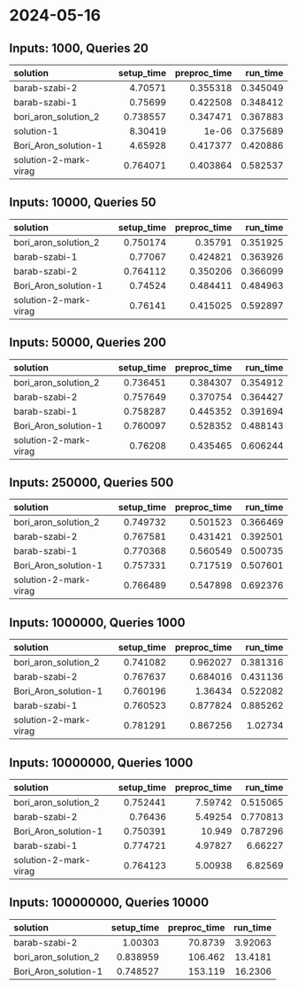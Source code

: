 # 2024-05-16

## Inputs: 1000, Queries 20

| solution              |   setup_time |   preproc_time |   run_time |
|:----------------------|-------------:|---------------:|-----------:|
| barab-szabi-2         |     4.70571  |       0.355318 |   0.345049 |
| barab-szabi-1         |     0.75699  |       0.422508 |   0.348412 |
| bori_aron_solution_2  |     0.738557 |       0.347471 |   0.367883 |
| solution-1            |     8.30419  |       1e-06    |   0.375689 |
| Bori_Aron_solution-1  |     4.65928  |       0.417377 |   0.420886 |
| solution-2-mark-virag |     0.764071 |       0.403864 |   0.582537 |

## Inputs: 10000, Queries 50

| solution              |   setup_time |   preproc_time |   run_time |
|:----------------------|-------------:|---------------:|-----------:|
| bori_aron_solution_2  |     0.750174 |       0.35791  |   0.351925 |
| barab-szabi-1         |     0.77067  |       0.424821 |   0.363926 |
| barab-szabi-2         |     0.764112 |       0.350206 |   0.366099 |
| Bori_Aron_solution-1  |     0.74524  |       0.484411 |   0.484963 |
| solution-2-mark-virag |     0.76141  |       0.415025 |   0.592897 |

## Inputs: 50000, Queries 200

| solution              |   setup_time |   preproc_time |   run_time |
|:----------------------|-------------:|---------------:|-----------:|
| bori_aron_solution_2  |     0.736451 |       0.384307 |   0.354912 |
| barab-szabi-2         |     0.757649 |       0.370754 |   0.364427 |
| barab-szabi-1         |     0.758287 |       0.445352 |   0.391694 |
| Bori_Aron_solution-1  |     0.760097 |       0.528352 |   0.488143 |
| solution-2-mark-virag |     0.76208  |       0.435465 |   0.606244 |

## Inputs: 250000, Queries 500

| solution              |   setup_time |   preproc_time |   run_time |
|:----------------------|-------------:|---------------:|-----------:|
| bori_aron_solution_2  |     0.749732 |       0.501523 |   0.366469 |
| barab-szabi-2         |     0.767581 |       0.431421 |   0.392501 |
| barab-szabi-1         |     0.770368 |       0.560549 |   0.500735 |
| Bori_Aron_solution-1  |     0.757331 |       0.717519 |   0.507601 |
| solution-2-mark-virag |     0.766489 |       0.547898 |   0.692376 |

## Inputs: 1000000, Queries 1000

| solution              |   setup_time |   preproc_time |   run_time |
|:----------------------|-------------:|---------------:|-----------:|
| bori_aron_solution_2  |     0.741082 |       0.962027 |   0.381316 |
| barab-szabi-2         |     0.767637 |       0.684016 |   0.431136 |
| Bori_Aron_solution-1  |     0.760196 |       1.36434  |   0.522082 |
| barab-szabi-1         |     0.760523 |       0.877824 |   0.885262 |
| solution-2-mark-virag |     0.781291 |       0.867256 |   1.02734  |

## Inputs: 10000000, Queries 1000

| solution              |   setup_time |   preproc_time |   run_time |
|:----------------------|-------------:|---------------:|-----------:|
| bori_aron_solution_2  |     0.752441 |        7.59742 |   0.515065 |
| barab-szabi-2         |     0.76436  |        5.49254 |   0.770813 |
| Bori_Aron_solution-1  |     0.750391 |       10.949   |   0.787296 |
| barab-szabi-1         |     0.774721 |        4.97827 |   6.66227  |
| solution-2-mark-virag |     0.764123 |        5.00938 |   6.82569  |

## Inputs: 100000000, Queries 10000

| solution             |   setup_time |   preproc_time |   run_time |
|:---------------------|-------------:|---------------:|-----------:|
| barab-szabi-2        |     1.00303  |        70.8739 |    3.92063 |
| bori_aron_solution_2 |     0.838959 |       106.462  |   13.4181  |
| Bori_Aron_solution-1 |     0.748527 |       153.119  |   16.2306  |